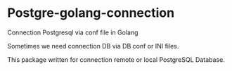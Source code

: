 # Postgre-golang-connection
Connection Postgresql via conf file in Golang

Sometimes we need connection DB via DB conf or INI files.

This package written for connection remote or local PostgreSQL Database.


